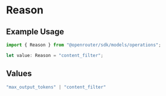 # Reason

## Example Usage

```typescript
import { Reason } from "@openrouter/sdk/models/operations";

let value: Reason = "content_filter";
```

## Values

```typescript
"max_output_tokens" | "content_filter"
```